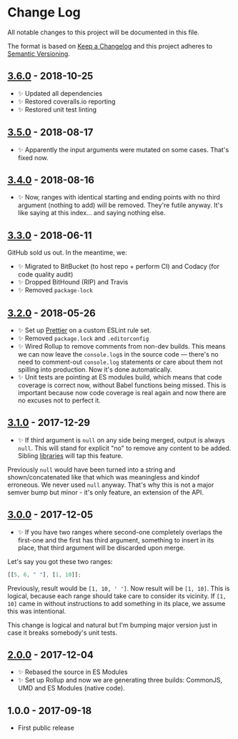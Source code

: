 # Change Log

All notable changes to this project will be documented in this file.

The format is based on [Keep a Changelog](http://keepachangelog.com/)
and this project adheres to [Semantic Versioning](http://semver.org/).

## [3.6.0] - 2018-10-25

- ✨ Updated all dependencies
- ✨ Restored coveralls.io reporting
- ✨ Restored unit test linting

## [3.5.0] - 2018-08-17

- ✨ Apparently the input arguments were mutated on some cases. That's fixed now.

## [3.4.0] - 2018-08-16

- ✨ Now, ranges with identical starting and ending points with no third argument (nothing to add) will be removed. They're futile anyway. It's like saying at this index... and saying nothing else.

## [3.3.0] - 2018-06-11

GitHub sold us out. In the meantime, we:

- ✨ Migrated to BitBucket (to host repo + perform CI) and Codacy (for code quality audit)
- ✨ Dropped BitHound (RIP) and Travis
- ✨ Removed `package-lock`

## [3.2.0] - 2018-05-26

- ✨ Set up [Prettier](https://prettier.io) on a custom ESLint rule set.
- ✨ Removed `package.lock` and `.editorconfig`
- ✨ Wired Rollup to remove comments from non-dev builds. This means we can now leave the `console.log`s in the source code — there's no need to comment-out `console.log` statements or care about them not spilling into production. Now it's done automatically.
- ✨ Unit tests are pointing at ES modules build, which means that code coverage is correct now, without Babel functions being missed. This is important because now code coverage is real again and now there are no excuses not to perfect it.

## [3.1.0] - 2017-12-29

- ✨ If third argument is `null` on any side being merged, output is always `null`. This will stand for explicit "no" to remove any content to be added. Sibling [libraries](https://github.com/codsen/string-slices-array-push) will tap this feature.

Previously `null` would have been turned into a string and shown/concatenated like that which was meaningless and kindof erroneous. We never used `null` anyway. That's why this is not a major semver bump but minor - it's only feature, an extension of the API.

## [3.0.0] - 2017-12-05

- ✨ If you have two ranges where second-one completely overlaps the first-one and the first has third argument, something to insert in its place, that third argument will be discarded upon merge.

Let's say you got these two ranges:

```js
[[5, 6, " "], [1, 10]];
```

Previously, result would be `[1, 10, ' ']`. Now result will be `[1, 10]`. This is logical, because each range should take care to consider its vicinity. If `[1, 10]` came in without instructions to add something in its place, we assume this was intentional.

This change is logical and natural but I'm bumping major version just in case it breaks somebody's unit tests.

## [2.0.0] - 2017-12-04

- ✨ Rebased the source in ES Modules
- ✨ Set up Rollup and now we are generating three builds: CommonJS, UMD and ES Modules (native code).

## 1.0.0 - 2017-09-18

- First public release

[3.6.0]: https://bitbucket.org/codsen/ranges-merge/branches/compare/v3.6.0%0Dv3.5.0#diff
[3.5.0]: https://bitbucket.org/codsen/ranges-merge/branches/compare/v3.5.0%0Dv3.4.0#diff
[3.4.0]: https://bitbucket.org/codsen/ranges-merge/branches/compare/v3.4.0%0Dv3.3.2#diff
[3.3.0]: https://bitbucket.org/codsen/ranges-merge/branches/compare/v3.3.0%0Dv3.2.0#diff
[3.2.0]: https://bitbucket.org/codsen/ranges-merge/branches/compare/v3.2.0%0Dv3.1.4#diff
[3.1.0]: https://bitbucket.org/codsen/ranges-merge/branches/compare/v3.1.0%0Dv3.0.2#diff
[3.0.0]: https://bitbucket.org/codsen/ranges-merge/branches/compare/v3.0.0%0Dv2.0.0#diff
[2.0.0]: https://bitbucket.org/codsen/ranges-merge/branches/compare/v2.0.0%0Dv1.0.3#diff
